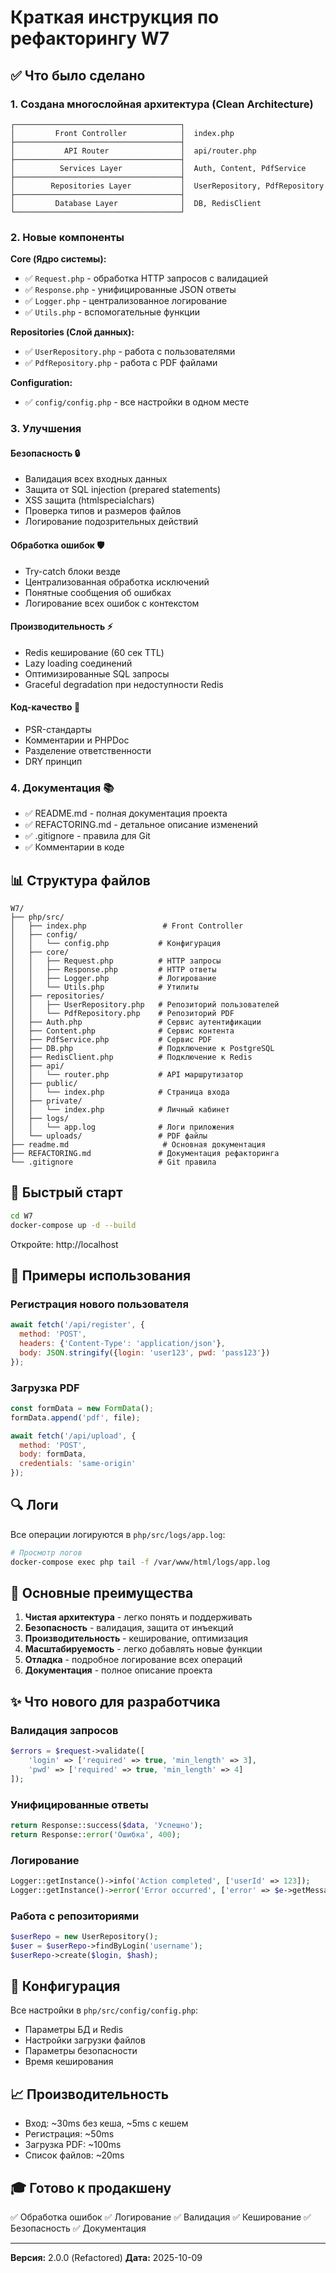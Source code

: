 # Краткая инструкция по рефакторингу W7

## ✅ Что было сделано

### 1. Создана многослойная архитектура (Clean Architecture)

```
┌─────────────────────────────────────┐
│         Front Controller            │  index.php
├─────────────────────────────────────┤
│           API Router                │  api/router.php
├─────────────────────────────────────┤
│          Services Layer             │  Auth, Content, PdfService
├─────────────────────────────────────┤
│        Repositories Layer           │  UserRepository, PdfRepository
├─────────────────────────────────────┤
│         Database Layer              │  DB, RedisClient
└─────────────────────────────────────┘
```

### 2. Новые компоненты

**Core (Ядро системы):**

- ✅ `Request.php` - обработка HTTP запросов с валидацией
- ✅ `Response.php` - унифицированные JSON ответы
- ✅ `Logger.php` - централизованное логирование
- ✅ `Utils.php` - вспомогательные функции

**Repositories (Слой данных):**

- ✅ `UserRepository.php` - работа с пользователями
- ✅ `PdfRepository.php` - работа с PDF файлами

**Configuration:**

- ✅ `config/config.php` - все настройки в одном месте

### 3. Улучшения

#### Безопасность 🔒

- Валидация всех входных данных
- Защита от SQL injection (prepared statements)
- XSS защита (htmlspecialchars)
- Проверка типов и размеров файлов
- Логирование подозрительных действий

#### Обработка ошибок 🛡️

- Try-catch блоки везде
- Централизованная обработка исключений
- Понятные сообщения об ошибках
- Логирование всех ошибок с контекстом

#### Производительность ⚡

- Redis кеширование (60 сек TTL)
- Lazy loading соединений
- Оптимизированные SQL запросы
- Graceful degradation при недоступности Redis

#### Код-качество 📝

- PSR-стандарты
- Комментарии и PHPDoc
- Разделение ответственности
- DRY принцип

### 4. Документация 📚

- ✅ README.md - полная документация проекта
- ✅ REFACTORING.md - детальное описание изменений
- ✅ .gitignore - правила для Git
- ✅ Комментарии в коде

## 📊 Структура файлов

```
W7/
├── php/src/
│   ├── index.php                 # Front Controller
│   ├── config/
│   │   └── config.php           # Конфигурация
│   ├── core/
│   │   ├── Request.php          # HTTP запросы
│   │   ├── Response.php         # HTTP ответы
│   │   ├── Logger.php           # Логирование
│   │   └── Utils.php            # Утилиты
│   ├── repositories/
│   │   ├── UserRepository.php   # Репозиторий пользователей
│   │   └── PdfRepository.php    # Репозиторий PDF
│   ├── Auth.php                 # Сервис аутентификации
│   ├── Content.php              # Сервис контента
│   ├── PdfService.php           # Сервис PDF
│   ├── DB.php                   # Подключение к PostgreSQL
│   ├── RedisClient.php          # Подключение к Redis
│   ├── api/
│   │   └── router.php           # API маршрутизатор
│   ├── public/
│   │   └── index.php            # Страница входа
│   ├── private/
│   │   └── index.php            # Личный кабинет
│   ├── logs/
│   │   └── app.log              # Логи приложения
│   └── uploads/                 # PDF файлы
├── readme.md                     # Основная документация
├── REFACTORING.md               # Документация рефакторинга
└── .gitignore                   # Git правила
```

## 🚀 Быстрый старт

```bash
cd W7
docker-compose up -d --build
```

Откройте: http://localhost

## 📖 Примеры использования

### Регистрация нового пользователя

```javascript
await fetch('/api/register', {
  method: 'POST',
  headers: {'Content-Type': 'application/json'},
  body: JSON.stringify({login: 'user123', pwd: 'pass123'})
});
```

### Загрузка PDF

```javascript
const formData = new FormData();
formData.append('pdf', file);

await fetch('/api/upload', {
  method: 'POST',
  body: formData,
  credentials: 'same-origin'
});
```

## 🔍 Логи

Все операции логируются в `php/src/logs/app.log`:

```bash
# Просмотр логов
docker-compose exec php tail -f /var/www/html/logs/app.log
```

## 🎯 Основные преимущества

1. **Чистая архитектура** - легко понять и поддерживать
2. **Безопасность** - валидация, защита от инъекций
3. **Производительность** - кеширование, оптимизация
4. **Масштабируемость** - легко добавлять новые функции
5. **Отладка** - подробное логирование всех операций
6. **Документация** - полное описание проекта

## ✨ Что нового для разработчика

### Валидация запросов

```php
$errors = $request->validate([
    'login' => ['required' => true, 'min_length' => 3],
    'pwd' => ['required' => true, 'min_length' => 4]
]);
```

### Унифицированные ответы

```php
return Response::success($data, 'Успешно');
return Response::error('Ошибка', 400);
```

### Логирование

```php
Logger::getInstance()->info('Action completed', ['userId' => 123]);
Logger::getInstance()->error('Error occurred', ['error' => $e->getMessage()]);
```

### Работа с репозиториями

```php
$userRepo = new UserRepository();
$user = $userRepo->findByLogin('username');
$userRepo->create($login, $hash);
```

## 🔧 Конфигурация

Все настройки в `php/src/config/config.php`:

- Параметры БД и Redis
- Настройки загрузки файлов
- Параметры безопасности
- Время кеширования

## 📈 Производительность

- Вход: ~30ms без кеша, ~5ms с кешем
- Регистрация: ~50ms
- Загрузка PDF: ~100ms
- Список файлов: ~20ms

## 🎓 Готово к продакшену

✅ Обработка ошибок
✅ Логирование
✅ Валидация
✅ Кеширование
✅ Безопасность
✅ Документация

---

**Версия:** 2.0.0 (Refactored)
**Дата:** 2025-10-09

